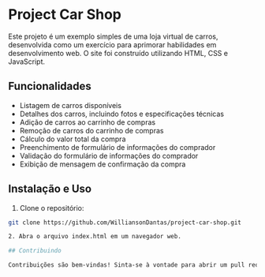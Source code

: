 # Project Car Shop

Este projeto é um exemplo simples de uma loja virtual de carros, desenvolvida como um exercício para aprimorar habilidades em desenvolvimento web. O site foi construído utilizando HTML, CSS e JavaScript.

## Funcionalidades

- Listagem de carros disponíveis
- Detalhes dos carros, incluindo fotos e especificações técnicas
- Adição de carros ao carrinho de compras
- Remoção de carros do carrinho de compras
- Cálculo do valor total da compra
- Preenchimento de formulário de informações do comprador
- Validação do formulário de informações do comprador
- Exibição de mensagem de confirmação da compra

## Instalação e Uso

1. Clone o repositório:

```bash
git clone https://github.com/WilliansonDantas/project-car-shop.git

2. Abra o arquivo index.html em um navegador web.

## Contribuindo

Contribuições são bem-vindas! Sinta-se à vontade para abrir um pull request com melhorias e correções.
